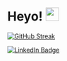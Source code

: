 <h1>
 Heyo!
 <img src="https://media.giphy.com/media/hvRJCLFzcasrR4ia7z/giphy.gif" width="30px"/>
</h1>

[![GitHub Streak](https://streak-stats.demolab.com?user=felixmr1&theme=catppuccin-latte&hide_border=true&mode=weekly&background=45%2CEBEBEB00%2CFFFFFF00)](https://git.io/streak-stats)

<div id="badges">
  <a href="https://www.linkedin.com/in/felixmr/">
    <img src="https://img.shields.io/badge/LinkedIn-blue?style=for-the-badge&logo=linkedin&logoColor=white" alt="LinkedIn Badge"/>
  </a>
</div>
